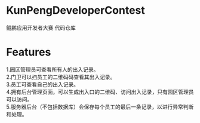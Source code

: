 # KunPengDeveloperContest
鲲鹏应用开发者大赛 代码仓库

# Features
1.园区管理员可查看所有人的出入记录。  
2.门卫可以扫员工的二维码码查看其出入记录。  
3.员工可查看自己的出入记录。  
4.拥有后台管理页面，可以生成出入口的二维码、访问出入记录，只有园区管理员可以访问。  
5.服务器后台（不包括数据库）会保存每个员工的最后一条记录，以进行异常判断和处理。  